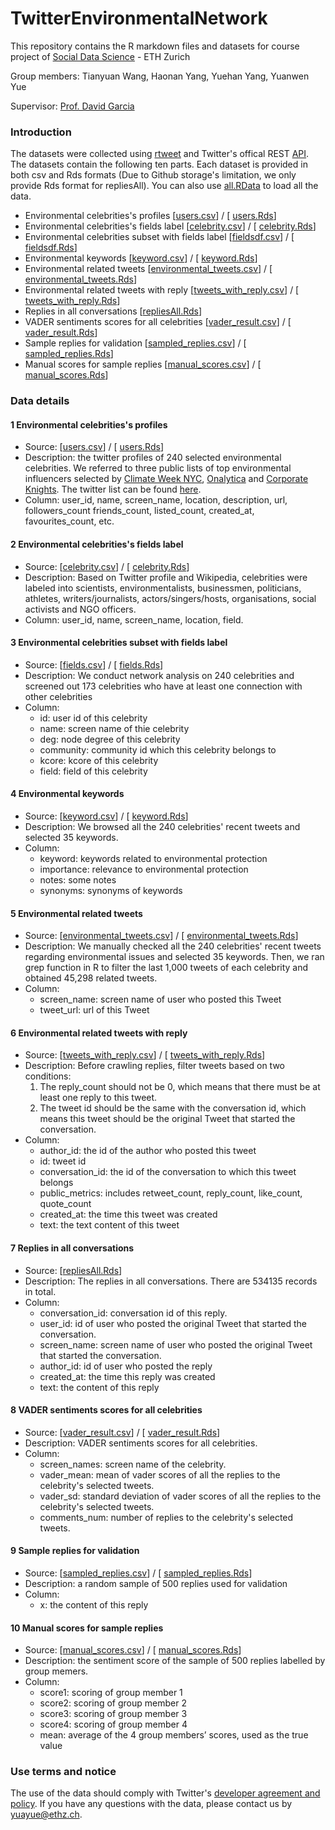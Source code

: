 # TwitterEnvironmentalNetwork

This repository contains the R markdown files and datasets for course project of [Social Data Science](https://github.com/dgarcia-eu/SocialDataScience) - ETH Zurich

Group members: Tianyuan Wang, Haonan Yang, Yuehan Yang, Yuanwen Yue

Supervisor: [Prof. David Garcia](http://dgarcia.eu/)

### Introduction

The datasets were collected using [rtweet](https://github.com/ropensci/rtweet) and Twitter's offical REST [API](https://developer.twitter.com/en/docs/twitter-api). The datasets contain the following ten parts. Each dataset is provided in both csv and Rds formats (Due to Github storage's limitation, we only provide Rds format for repliesAll). You can also use [all.RData](data/all.RData) to load all the data.

- Environmental celebrities's profiles [[users.csv](data/users.csv)] / [ [users.Rds](data/users.Rds)]
- Environmental celebrities's fields label [[celebrity.csv](data/celebrity.csv)] / [ [celebrity.Rds](data/celebrity.Rds)]
- Environmental celebrities subset with fields label [[fieldsdf.csv](data/fieldsdf.csv)] / [ [fieldsdf.Rds](data/fieldsdf.Rds)]
- Environmental keywords [[keyword.csv](data/keyword.csv)] / [ [keyword.Rds](data/keyword.Rds)]
- Environmental related tweets [[environmental_tweets.csv](data/environmental_tweets.csv)] / [ [environmental_tweets.Rds](data/environmental_tweets.Rds)]
- Environmental related tweets with reply [[tweets_with_reply.csv](data/tweets_with_reply.csv)] / [ [tweets_with_reply.Rds](data/tweets_with_reply.Rds)]
- Replies in all conversations [[repliesAll.Rds](data/repliesAll.Rds)]
- VADER sentiments scores for all celebrities [[vader_result.csv](data/vader_result.csv)] / [ [vader_result.Rds](data/vader_result.Rds)]
- Sample replies for validation [[sampled_replies.csv](data/sampled_replies.csv)] / [ [sampled_replies.Rds](data/sampled_replies.Rds)]
- Manual scores for sample replies [[manual_scores.csv](data/manual_scores.csv)] / [ [manual_scores.Rds](data/manual_scores.Rds)]


### Data details
####  1 Environmental celebrities's profiles
- Source: [[users.csv](data/users.csv)] / [ [users.Rds](data/users.Rds)]
- Description: the twitter profiles of 240 selected environmental celebrities. We referred  to three public lists of top environmental influencers selected by [Climate Week NYC](https://www.climateweeknyc.org/climate-groups-top-100-twitter-accounts-2020), [Onalytica](https://onalytica.com/blog/posts/environmental-sustainability-top-100-influencers/) and [Corporate Knights](https://www.corporateknights.com/channels/connected-planet/top-100-eco-influencers-twitter-14295615/). The twitter list can be found [here](https://twitter.com/i/lists/1371127388474462208).
- Column: user_id, name, screen_name, location, description, url, followers_count	friends_count, listed_count, created_at, favourites_count, etc.

####  2 Environmental celebrities's fields label
- Source: [[celebrity.csv](data/celebrity.csv)] / [ [celebrity.Rds](data/celebrity.Rds)]
- Description: Based on Twitter profile and Wikipedia, celebrities were labeled into scientists, environmentalists, businessmen, politicians, athletes, writers/journalists, actors/singers/hosts, organisations, social activists and NGO officers.
- Column: user_id, name, screen_name, location, field.

####  3 Environmental celebrities subset with fields label
- Source: [[fields.csv](data/fields.csv)] / [ [fields.Rds](data/fields.Rds)]
- Description: We conduct network analysis on 240 celebrities and screened out 173 celebrities who have at least one connection with other celebrities
- Column: 
  - id: user id of this celebrity
  - name: screen name of thie celebrity
  - deg: node degree of this celebrity
  - community: community id which this celebrity belongs to
  - kcore: kcore of this celebrity
  - field: field of this celebrity

####  4 Environmental keywords
- Source: [[keyword.csv](data/keyword.csv)] / [ [keyword.Rds](data/keyword.Rds)]
- Description: We browsed all the 240 celebrities' recent tweets and selected 35 keywords.
- Column: 
  - keyword: keywords related to environmental protection
  - importance: relevance to environmental protection
  - notes: some notes
  - synonyms: synonyms of keywords

####  5 Environmental related tweets
- Source: [[environmental_tweets.csv](data/environmental_tweets.csv)] / [ [environmental_tweets.Rds](data/environmental_tweets.Rds)]
- Description: We manually checked all the 240 celebrities' recent tweets regarding environmental issues and selected 35 keywords. Then, we ran grep function in R to filter the last 1,000 tweets of each celebrity and obtained 45,298 related tweets.
- Column: 
  - screen_name:  screen name of user who posted this Tweet
  - tweet_url: url of this Tweet

####  6 Environmental related tweets with reply
- Source: [[tweets_with_reply.csv](data/tweets_with_reply.csv)] / [ [tweets_with_reply.Rds](data/tweets_with_reply.Rds)]
- Description: Before crawling replies, filter tweets based on two conditions:
  1. The reply_count should not be 0, which means that there must be at least one reply to this tweet.
  2. The tweet id should be the same with the conversation id, which means this tweet should be the original Tweet that started the conversation.
- Column: 
  - author_id: the id of the author who posted this tweet
  - id: tweet id
  - conversation_id: the id of the conversation to which this tweet belongs
  - public_metrics: includes retweet_count, reply_count, like_count, quote_count
  - created_at: the time this tweet was created
  - text: the text content of this tweet

####  7 Replies in all conversations
- Source: [[repliesAll.Rds](data/repliesAll.Rds)]
- Description: The replies in all conversations. There are 534135 records in total.
- Column:
  - conversation_id: conversation id of this reply.
  - user_id: id of user who posted  the original Tweet that started the conversation. 
  - screen_name: screen name of user who posted  the original Tweet that started the conversation. 
  - author_id: id of user who posted the reply
  - created_at: the time this reply was created
  - text: the content of this reply

####  8 VADER sentiments scores for all celebrities
- Source: [[vader_result.csv](data/vader_result.csv)] / [ [vader_result.Rds](data/vader_result.Rds)]
- Description: VADER sentiments scores for all celebrities.
- Column:
  - screen_names: screen name of the celebrity.
  - vader_mean: mean of vader scores of all the replies to the celebrity's selected tweets. 
  - vader_sd: standard deviation of vader scores of all the replies to the celebrity's selected tweets. 
  - comments_num: number of replies to the celebrity's selected tweets. 

####  9 Sample replies for validation
- Source: [[sampled_replies.csv](data/sampled_replies.csv)] / [ [sampled_replies.Rds](data/sampled_replies.Rds)]
- Description: a random sample of 500 replies used for validation
- Column: 
  - x: the content of this reply
  
####  10 Manual scores for sample replies
- Source: [[manual_scores.csv](data/manual_scores.csv)] / [ [manual_scores.Rds](data/manual_scores.Rds)]
- Description: the sentiment score of the sample of 500 replies labelled by group memers.
- Column: 
  - score1: scoring of group member 1
  - score2: scoring of group member 2
  - score3: scoring of group member 3
  - score4: scoring of group member 4
  - mean: average of the 4 group members’ scores, used as the true value

###  Use terms and notice

The use of the data should comply with Twitter's [developer agreement and policy](https://developer.twitter.com/en/developer-terms/agreement-and-policy). If you have any questions with the data, please contact us by yuayue@ethz.ch.
